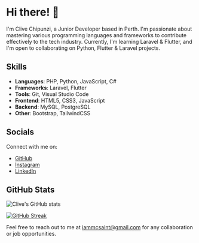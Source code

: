 # Hi there! 👋

I'm Clive Chipunzi, a Junior Developer based in Perth. I'm passionate about mastering various programming languages and frameworks to contribute effectively to the tech industry. Currently, I'm learning Laravel & Flutter, and I'm open to collaborating on Python, Flutter & Laravel projects.

## Skills  

- **Languages**: PHP, Python, JavaScript, C#
- **Frameworks**: Laravel, Flutter
- **Tools**: Git, Visual Studio Code
- **Frontend**: HTML5, CSS3, JavaScript
- **Backend**: MySQL, PostgreSQL
- **Other**: Bootstrap, TailwindCSS

## Socials  

Connect with me on:
- [GitHub](https://www.github.com/cliveeee)
- [Instagram](http://www.instagram.com/i_am_mcsaint)
- [LinkedIn](https://www.linkedin.com/in/clive-tendai-chipunzi)

## GitHub Stats  

![Clive's GitHub stats](https://github-readme-stats.vercel.app/api/?username=cliveeee&show_icons=true&count_private=true&theme=dark)

[![GitHub Streak](https://github-readme-streak-stats.herokuapp.com/?user=cliveeee&theme=dark)](https://github.com/cliveeee)

Feel free to reach out to me at [iammcsaint@gmail.com](mailto:iammcsaint@gmail.com) for any collaboration or job opportunities.
